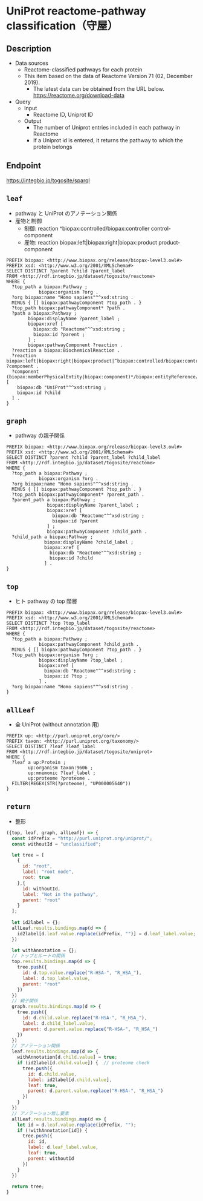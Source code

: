 # UniProt reactome-pathway classification（守屋）

## Description

- Data sources
    - Reactome-classified pathways for each protein
    - This item based on the data of Reactome Version 71 (02, December 2019).
       - The latest data can be obtained from the URL below. https://reactome.org/download-data
- Query
    - Input
        - Reactome ID, Uniprot ID
    - Output
        - The number of Uniprot entries included in each pathway in Reactome
        - If a Uniprot id is entered, it returns the pathway to which the protein belongs

## Endpoint
https://integbio.jp/togosite/sparql

## `leaf`
- pathway と UniProt のアノテーション関係
- 産物と制御
  - 制御: reaction ^biopax:controlled/biopax:controller control-component
  - 産物: reaction biopax:left|biopax:right|biopax:product product-component
```sparql
PREFIX biopax: <http://www.biopax.org/release/biopax-level3.owl#>
PREFIX xsd: <http://www.w3.org/2001/XMLSchema#>
SELECT DISTINCT ?parent ?child ?parent_label
FROM <http://rdf.integbio.jp/dataset/togosite/reactome>
WHERE {
  ?top_path a biopax:Pathway ;
            biopax:organism ?org .
  ?org biopax:name "Homo sapiens"^^xsd:string .
  MINUS { [] biopax:pathwayComponent ?top_path . }
  ?top_path biopax:pathwayComponent* ?path .
  ?path a biopax:Pathway ;
        biopax:displayName ?parent_label ;
        biopax:xref [
          biopax:db "Reactome"^^xsd:string ;
          biopax:id ?parent ;
        ] ;
        biopax:pathwayComponent ?reaction .
  ?reaction a biopax:BiochemicalReaction .
  ?reaction biopax:left|biopax:right|biopax:product|^biopax:controlled/biopax:controller ?component .
  ?component (biopax:memberPhysicalEntity|biopax:component)*/biopax:entityReference/biopax:xref [
    biopax:db "UniProt"^^xsd:string ;
    biopax:id ?child
  ] .
}
```

## `graph`
- pathway の親子関係
```sparql
PREFIX biopax: <http://www.biopax.org/release/biopax-level3.owl#>
PREFIX xsd: <http://www.w3.org/2001/XMLSchema#>
SELECT DISTINCT ?parent ?child ?parent_label ?child_label
FROM <http://rdf.integbio.jp/dataset/togosite/reactome>
WHERE {
  ?top_path a biopax:Pathway ;
            biopax:organism ?org .
  ?org biopax:name "Homo sapiens"^^xsd:string .
  MINUS { [] biopax:pathwayComponent ?top_path . }
  ?top_path biopax:pathwayComponent* ?parent_path .
  ?parent_path a biopax:Pathway ;
               biopax:displayName ?parent_label ;
               biopax:xref [
                 biopax:db "Reactome"^^xsd:string ;
                 biopax:id ?parent 
               ] ;
               biopax:pathwayComponent ?child_path .
  ?child_path a biopax:Pathway ;
              biopax:displayName ?child_label ;
              biopax:xref [
                biopax:db "Reactome"^^xsd:string ;
                biopax:id ?child 
              ] .
}
```

## `top`
- ヒト pathway の top 階層
```sparql
PREFIX biopax: <http://www.biopax.org/release/biopax-level3.owl#>
PREFIX xsd: <http://www.w3.org/2001/XMLSchema#>
SELECT DISTINCT ?top ?top_label
FROM <http://rdf.integbio.jp/dataset/togosite/reactome>
WHERE {
  ?top_path a biopax:Pathway ;
            biopax:pathwayComponent ?child_path .
  MINUS { [] biopax:pathwayComponent ?top_path . }
  ?top_path biopax:organism ?org ;
            biopax:displayName ?top_label ;
            biopax:xref [
              biopax:db "Reactome"^^xsd:string ;
              biopax:id ?top ;
            ] .
  ?org biopax:name "Homo sapiens"^^xsd:string .
}
```

## `allLeaf`
- 全 UniProt (without annotation 用)
```sparql
PREFIX up: <http://purl.uniprot.org/core/>
PREFIX taxon: <http://purl.uniprot.org/taxonomy/>
SELECT DISTINCT ?leaf ?leaf_label
FROM <http://rdf.integbio.jp/dataset/togosite/uniprot>
WHERE {
  ?leaf a up:Protein ;
        up:organism taxon:9606 ;
        up:mnemonic ?leaf_label ;
        up:proteome ?proteome .
  FILTER(REGEX(STR(?proteome), "UP000005640"))
}
```

## `return`
- 整形
```javascript
({top, leaf, graph, allLeaf}) => {
  const idPrefix = "http://purl.uniprot.org/uniprot/";
  const withoutId = "unclassified";

  let tree = [
    {
      id: "root",
      label: "root node",
      root: true
    },{
      id: withoutId,
      label: "Not in the pathway",
      parent: "root"
    }
  ];
  
  let id2label = {};
  allLeaf.results.bindings.map(d => {
    id2label[d.leaf.value.replace(idPrefix, "")] = d.leaf_label.value;
  })

  let withAnnotation = {};
  // トップとルートの関係
  top.results.bindings.map(d => {
    tree.push({
      id: d.top.value.replace("R-HSA-", "R_HSA_"),
      label: d.top_label.value,
      parent: "root"
    })
  })
  // 親子関係
  graph.results.bindings.map(d => {
    tree.push({
      id: d.child.value.replace("R-HSA-", "R_HSA_"),
      label: d.child_label.value,
      parent: d.parent.value.replace("R-HSA-", "R_HSA_")
    })
  })
  // アノテーション関係
  leaf.results.bindings.map(d => {
    withAnnotation[d.child.value] = true;
    if (id2label[d.child.value]) {  // proteome check
      tree.push({
        id: d.child.value,
        label: id2label[d.child.value],
        leaf: true,
        parent: d.parent.value.replace("R-HSA-", "R_HSA_")
      })
    }
  })
  // アノテーション無し要素
  allLeaf.results.bindings.map(d => {
    let id = d.leaf.value.replace(idPrefix, "");
    if (!withAnnotation[id]) {
      tree.push({
        id: id,
        label: d.leaf_label.value,
        leaf: true,
        parent: withoutId
      })
    }
  })
  
  return tree;
}
```
